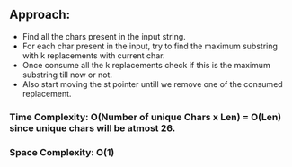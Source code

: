 ## Approach:
* Find all the chars present in the input string.
* For each char present in the input, try to find the maximum substring with k replacements with current char.
* Once consume all the k replacements check if this is the maximum substring till now or not.
* Also start moving the st pointer untill we remove one of the consumed replacement.
​
### Time Complexity: O(Number of unique Chars x Len) = O(Len) since unique chars will be atmost 26.
### Space Complexity: O(1)